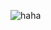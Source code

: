  ![haha](https://refactoring.guru/design-patterns/images/patterns/content/index/full/patterns-01.png)
